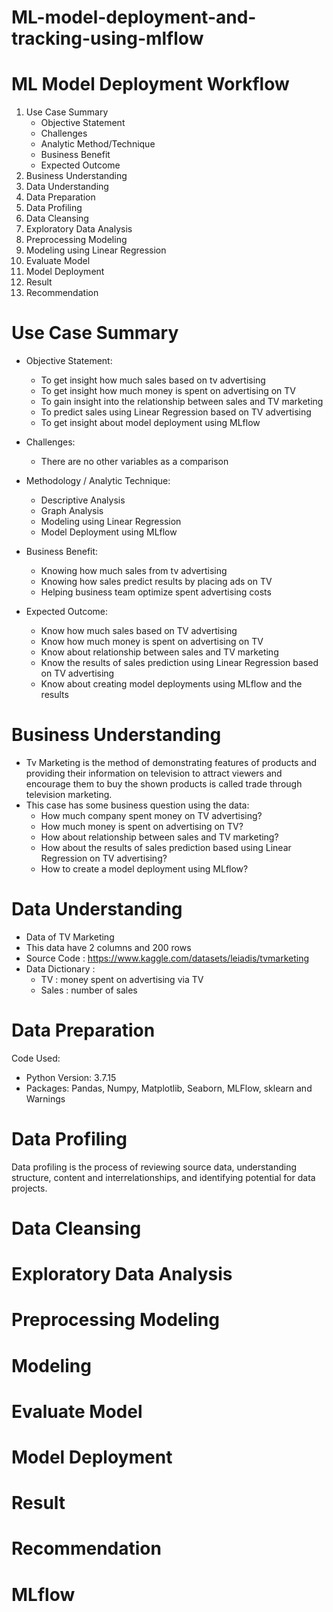 # ML-model-deployment-and-tracking-using-mlflow

# ML Model Deployment Workflow
1. Use Case Summary
    - Objective Statement
    - Challenges
    - Analytic Method/Technique
    - Business Benefit
    - Expected Outcome
2. Business Understanding
3. Data Understanding
4. Data Preparation
5. Data Profiling
6. Data Cleansing
7. Exploratory Data Analysis
8. Preprocessing Modeling
9. Modeling using Linear Regression
10. Evaluate Model
11. Model Deployment
12. Result
13. Recommendation

# Use Case Summary
- Objective Statement:
  - To get insight how much sales based on tv advertising
  - To get insight how much money is spent on advertising on TV
  - To gain insight into the relationship between sales and TV marketing
  - To predict sales using Linear Regression based on TV advertising
  - To get insight about model deployment using MLflow

- Challenges:
  - There are no other variables as a comparison

- Methodology / Analytic Technique:
  - Descriptive Analysis
  - Graph Analysis
  - Modeling using Linear Regression
  - Model Deployment using MLflow

- Business Benefit:
  - Knowing how much sales from tv advertising
  - Knowing how sales predict results by placing ads on TV
  - Helping business team optimize spent advertising costs

- Expected Outcome:
  - Know how much sales based on TV advertising
  - Know how much money is spent on advertising on TV
  - Know about relationship between sales and TV marketing
  - Know the results of sales prediction using Linear Regression based on TV advertising
  - Know about creating model deployments using MLflow and the results

# Business Understanding
- Tv Marketing is the method of demonstrating features of products and providing their information on television to attract viewers and encourage them to buy the shown products is called trade through television marketing.
- This case has some business question using the data:
   - How much company spent money on TV advertising?
   - How much money is spent on advertising on TV?
   - How about relationship between sales and TV marketing?
   - How about the results of sales prediction based using Linear Regression on TV advertising?
   - How to create a model deployment using MLflow?

# Data Understanding

- Data of TV Marketing
- This data have 2 columns and 200 rows
- Source Code : https://www.kaggle.com/datasets/leiadis/tvmarketing
- Data Dictionary :
  - TV : money spent on advertising via TV
  - Sales : number of sales

# Data Preparation
Code Used:
- Python Version: 3.7.15
- Packages: Pandas, Numpy, Matplotlib, Seaborn, MLFlow, sklearn and Warnings

# Data Profiling
Data profiling is the process of reviewing source data, understanding structure, content and interrelationships, and identifying potential for data projects.

# Data Cleansing

# Exploratory Data Analysis

# Preprocessing Modeling

# Modeling

# Evaluate Model

# Model Deployment

# Result

# Recommendation

# MLflow
